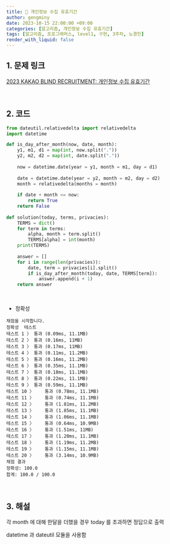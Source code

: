 ```yaml
---
title: 🦊 개인정보 수집 유효기간
author: gengminy
date: 2023-10-15 22:00:00 +09:00
categories: [알고리즘, 개인정보 수집 유효기간]
tags: [알고리즘, 프로그래머스, level1, 구현, 3주차, 노경민]
render_with_liquid: false
---
```


## 1. 문제 링크

[2023 KAKAO BLIND RECRUITMENT: 개인정보 수집 유효기간](https://school.programmers.co.kr/learn/courses/30/lessons/150370)

<br>

## 2. 코드

```python
from dateutil.relativedelta import relativedelta
import datetime

def is_day_after_month(now, date, month):
    y1, m1, d1 = map(int, now.split("."))
    y2, m2, d2 = map(int, date.split("."))
    
    now = datetime.date(year = y1, month = m1, day = d1)
    
    date = datetime.date(year = y2, month = m2, day = d2)
    month = relativedelta(months = month)
    
    if date + month <= now:
        return True
    return False
    
def solution(today, terms, privacies):
    TERMS = dict()
    for term in terms:
        alpha, month = term.split()
        TERMS[alpha] = int(month)
    print(TERMS)
    
    answer = []
    for i in range(len(privacies)):
        date, term = privacies[i].split()
        if is_day_after_month(today, date, TERMS[term]):
            answer.append(i + 1)
    return answer
```

<br>

- 정확성

```
채점을 시작합니다.
정확성  테스트
테스트 1 〉	통과 (0.09ms, 11.1MB)
테스트 2 〉	통과 (0.16ms, 11MB)
테스트 3 〉	통과 (0.17ms, 11MB)
테스트 4 〉	통과 (0.11ms, 11.2MB)
테스트 5 〉	통과 (0.16ms, 11.2MB)
테스트 6 〉	통과 (0.35ms, 11.1MB)
테스트 7 〉	통과 (0.18ms, 11.1MB)
테스트 8 〉	통과 (0.22ms, 11.1MB)
테스트 9 〉	통과 (0.59ms, 11.1MB)
테스트 10 〉	통과 (0.78ms, 11.1MB)
테스트 11 〉	통과 (0.74ms, 11.1MB)
테스트 12 〉	통과 (1.81ms, 11.2MB)
테스트 13 〉	통과 (1.85ms, 11.1MB)
테스트 14 〉	통과 (1.06ms, 11.1MB)
테스트 15 〉	통과 (0.64ms, 10.9MB)
테스트 16 〉	통과 (1.51ms, 11MB)
테스트 17 〉	통과 (1.20ms, 11.1MB)
테스트 18 〉	통과 (1.19ms, 11.2MB)
테스트 19 〉	통과 (1.15ms, 11.1MB)
테스트 20 〉	통과 (3.14ms, 10.9MB)
채점 결과
정확성: 100.0
합계: 100.0 / 100.0
```

<br>

## 3. 해설
    
각 month 에 대해 한달을 더했을 경우 today 를 초과하면 정답으로 출력

datetime 과 dateutil 모듈을 사용함
